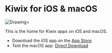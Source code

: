 # Kiwix for iOS & macOS
<img src="https://img.shields.io/badge/Swift-5.2-orange.svg" alt="Drawing="/>

This is the home for Kiwix apps on iOS and macOS. 
- Download the iOS app on the [App Store](https://itunes.apple.com/us/app/kiwix/id997079563). 
- Test the macOS app. [Direct Download](https://www.dropbox.com/s/xr2voh9qjssmuw8/Kiwix.dmg?dl=1)